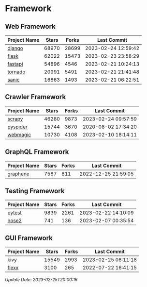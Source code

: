 # Framework

## Web Framework
| Project Name | Stars | Forks | Last Commit |
| ------------ | ----- | ----- | ----------- |
| [django](https://github.com/django/django) | 68970 | 28699 | 2023-02-24 12:59:42 |
| [flask](https://github.com/pallets/flask) | 62022 | 15473 | 2023-02-23 23:58:29 |
| [fastapi](https://github.com/tiangolo/fastapi) | 54896 | 4546 | 2023-02-21 10:24:13 |
| [tornado](https://github.com/tornadoweb/tornado) | 20991 | 5491 | 2023-02-21 21:41:48 |
| [sanic](https://github.com/sanic-org/sanic) | 16863 | 1493 | 2023-02-21 06:22:51 |

## Crawler Framework
| Project Name | Stars | Forks | Last Commit |
| ------------ | ----- | ----- | ----------- |
| [scrapy](https://github.com/scrapy/scrapy) | 46280 | 9873 | 2023-02-24 09:57:59 |
| [pyspider](https://github.com/binux/pyspider) | 15744 | 3670 | 2020-08-02 17:34:20 |
| [webmagic](https://github.com/code4craft/webmagic) | 10730 | 4108 | 2023-02-10 18:14:11 |

## GraphQL Framework
| Project Name | Stars | Forks | Last Commit |
| ------------ | ----- | ----- | ----------- |
| [graphene](https://github.com/graphql-python/graphene) | 7587 | 811 | 2022-12-25 21:59:05 |

## Testing Framework
| Project Name | Stars | Forks | Last Commit |
| ------------ | ----- | ----- | ----------- |
| [pytest](https://github.com/pytest-dev/pytest) | 9839 | 2261 | 2023-02-22 14:10:09 |
| [nose2](https://github.com/nose-devs/nose2) | 741 | 136 | 2023-02-07 00:35:54 |

## GUI Framework
| Project Name | Stars | Forks | Last Commit |
| ------------ | ----- | ----- | ----------- |
| [kivy](https://github.com/kivy/kivy) | 15549 | 2993 | 2023-02-25 08:11:18 |
| [flexx](https://github.com/flexxui/flexx) | 3100 | 265 | 2022-07-22 16:41:15 |

*Update Date: 2023-02-25T20:00:16*